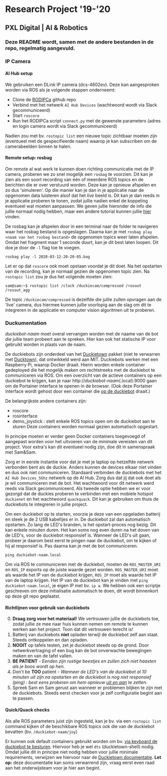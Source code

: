 # Research Project '19-'20
## PXL Digital | AI & Robotics

### Deze README wordt, samen met de andere bestanden in de repo, regelmatig aangevuld.

### IP Camera

#### AI Hub setup
We gebruiken een DLink IP camera (dcs-4602ev). Deze kan aangesproken worden via ROS als je volgende stappen onderneemt:
- Clone de [RODIPCa](https://github.com/PXLRoboticsLab/RODIPCa) github repo
- Verbind met het netwerk ```AI Hub Devices``` (wachtwoord wordt via Slack gecommuniceerd)
- Start ```roscore```
- Run het RODIPCa script ```connect.py``` met de gewenste parameters (adres en login camera wordt via Slack gecommuniceerd)

Nadien zou met bv. ```rostopic list``` een nieuwe topic zichtbaar moeten zijn (eventueel met de gespecifieerde naam) waarop je kan subscriben om de camerabeelden binnen te halen.

#### Remote setup: rosbag
Om remote al wat werk te kunnen doen richting communicatie met de IP camera, proberen we zo snel mogelijk een `rosbag` te voorzien. Dit kan je zien als een soort recording van één of meerdere ROS topics en de berichten die er over verstuurd worden. Deze kan je opnieuw afspelen en zo dus 'simuleren'. Op die manier kan je dan in je applicatie naar de opgenomen data luisteren alsof dat het *live* beeld is. Dit kan je dan reeds in je applicatie proberen te tonen, zodat jullie nadien enkel de koppeling eventueel wat moeten aanpassen.
We geven jullie hieronder de info die jullie normaal nodig hebben, maar een andere tutorial kunnen jullie [hier](http://wiki.ros.org/rosbag/Tutorials/Recording%20and%20playing%20back%20data) vinden.

De rosbag kan je afspelen door in een terminal naar de folder te navigeren waar het rosbag bestand is opgeslagen. Daarna kan je met `rosbag play <naam van het rosbag bestand>` de opgenomen topics weer laten afspelen. Omdat het fragment maar 1 seconde duurt, kan je dit best laten loopen. Dit doe je door de `-l` flag toe te voegen.

`rosbag play -l 2020-03-12-20-20-05.bag`

Let er op dat `roscore` ook moet opstaan voordat je dit doet. Na het opstarten van de recording, kan je normaal gezien de opgenomen topic zien. Na `rostopic list` zou je dus het volgende moeten zien:

`sam@sam:~$ rostopic list
/clock
/duckiecam/compressed
/rosout
/rosout_agg`

De topic `/duckiecam/compressed` is dezelfde die jullie zullen opvragen aan de 'live' camera, dus hiermee kunnen jullie voorlopig aan de slag om dit te integreren in de applicatie en computer vision algoritmen uit te proberen.

### Duckumentation
*duckiebot-naam* moet overal vervangen worden met de naame van de bot die jullie team probeert aan te spreken. Hier kan ook het statische IP voor gebruikt worden in plaats van de naam.

De duckiebots zijn onderdeel van het [Duckietown](https://www.duckietown.org/) pakket (niet te verwarren met [Ducktown](https://nl.wikipedia.org/wiki/Ducktown)), dat ontwikkeld werd aan MIT. 
Duckiebots werken met een Raspberry Pi, waarop Docker draait. Hierin worden enkele container gedeployed die het mogelijk maken om rechtstreeks met de duckiebot te communiceren via ROS.
Om een overzicht van de actieve containers op een duckiebot te krijgen, kan je naar http://*duckiebot-naam*(.local):9000 gaan om de Portainer interface te openen in de browser. (Ook deze Portainer interface wordt gehost door een container die [op de duckiebot](https://jfk.men/app/uploads/2019/10/Inception-film.png) draait.)

De belangrijkste andere containers zijn:
- roscore
- rosinterface
- demo_joystick : stelt enkele ROS topics open om de duckiebot aan te sturen
Deze containers worden normaal gezien automatisch opgestart.

In principe moeten er verder geen Docker containers toegevoegd of aangepast worden voor het uitvoeren van de minimale vereisten van dit project. Voor extra's kan dit eventueel nodig zijn, doe dit in samenspraak met Sam&Sam.

Zorg er in eerste instantie voor dat je met je laptop op hetzelfde netwerk verbonden bent als de duckie. Anders kunnen de devices elkaar niet vinden en dus ook niet communiceren. Standaard verbinden de duckiebots met het `AI Hub Devices_5Ghz` netwerk op de AI Hub. Zorg dus dat jij dat ook doet als je wil communiceren met de bot. Het wachtwoord voor dit netwerk werd reeds via Slack gecommuniceerd.
Als tweede optie hebben we er voor gezorgd dat de duckies proberen te verbinden met een mobiele hotspot `duckienet` en het wachtwoord `quackquack`. Dit kan je gebruiken om thuis de duckiebots te integreren in jullie project.

Om een duckiebot op te starten, voorzie je deze van een opgeladen batterij en steek je de 2 USB kabeltjes er in. De duckiebot zal dan automatisch opstarten. Zo lang de LED's branden, is het opstart-proces nog bezig. Dit kan enkele minuten duren. Het kan soms nog even duren na het doven van de LED's, voor de duckiebot responsief is. Wanneer de LED's uit gaan, probeer je daarom best eerst te pingen naar de duckiebot, om te kijken of hij al responsief is. Pas daarna kan je met de bot communiceren.

```ping duckiebot-naam.local```

Om via ROS te communiceren met de duckiebot, moeten de `ROS_MASTER_URI` en `ROS_IP` exports op de juiste waarde gezet worden. `ROS_MASTER_URI` moet als waarde het IP van de duckiebot krijgen, `ROS_IP` moet als waarde het IP van de laptop krijgen.
Het IP van de duckiebot kan je vinden met ```ping duckiebot-naam.local```, je eigen IP met bv. ```ip a```.
We hebben ook een scriptje geschreven om deze initialisatie automatisch te doen, dit wordt binnenkort op deze git repo geplaatst.

#### Richtlijnen voor gebruik van duckiebots

0. **Draag zorg voor het materiaal!** We vertrouwen jullie de duckiebots toe, zodat jullie ze mee naar huis kunnen nemen om remote te kunnen werken aan het project. Toon dat dit vertrouwen terecht is!
1. Batterij van duckiebots **niet** opladen terwijl de duckiebot zelf aan staat. Steeds ontkoppelen en dan opladen.
2. **NOOIT** op tafels testen, zet je duckiebot steeds op de grond. Door netwerkvertraging of een bug kan de bot onverwachte bewegingen maken en van de tafel vallen. 
3. **BE PATIENT** - *Eenden zijn rustige beestjes en zullen zich niet haasten als je boos wordt op hen.*
4. Don't be **TOO** patient - *Wanneer de LED's van de duckiebot al 10 minuten uit zijn na opstarten en de duckiebot is nog niet responsief (ping) : best eens proberen om hem opnieuw [uit en aan](https://www.cipher-it.co.uk/wp-content/uploads/2017/11/ITCrow.jpg) te zetten.*
5. Spreek Sam en Sam gerust aan wanneer er problemen blijken te zijn met de duckiebots. Steeds eerst checken voor je zelf configuratie begint aan te passen.

#### Quick/Quack checks

Als alle ROS parameters juist zijn ingesteld, kan je bv. via een `rostopic list` command kijken of de beschikbare ROS topics ook die van de duckiebot bevatten (bv. ```/duckiebot-naam/joy```)

Er kunnen ook default containers gebruikt worden om bv. [via keyboard de duckiebot te besturen](https://docs.duckietown.org/DT19/opmanual_duckiebot/out/rc_control.html). Hiervoor heb je wel `dts` (duckietown-shell) nodig. Omdat jullie dit in principe niet nodig hebben voor jullie minimale requirements, verwijzen we hiervoor naar de [Duckietown documentatie](https://docs.duckietown.org/DT19/opmanual_duckiebot/out/laptop_setup.html).
**Let op:** deze documentatie kan soms verwarrend zijn, vraag eerst even raad aan het onderwijsteam voor je hier aan begint.
